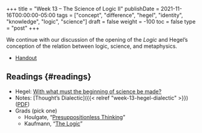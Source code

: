 +++
title = "Week 13 – The Science of Logic II"
publishDate = 2021-11-16T00:00:00-05:00
tags = ["concept", "difference", "hegel", "identity", "knowledge", "logic", "science"]
draft = false
weight = -100
toc = false
type = "post"
+++

We continue with our discussion of the opening of the _Logic_ and Hegel&rsquo;s
conception of the relation between logic, science, and metaphysics.

-   [Handout](/materials/handouts/handout-week-13-logic-dialectic.pdf)


## Readings {#readings}

-   Hegel: [With what must the beginning of science be made?](/materials/readings/hegel-science-beginning.pdf)
-   Notes: [Thought&rsquo;s Dialectic]({{< relref "week-13-hegel-dialectic" >}}) ([PDF](/materials/handouts/week-13-hegel-dialectic.pdf))
-   Grads (pick one)
    -   Houlgate, &ldquo;[Presuppositionless Thinking](/materials/readings/houlgate-presupposition.pdf)&rdquo;
    -   Kaufmann, &ldquo;[The Logic](/materials/readings/kaufmann-logic.pdf)&rdquo;
